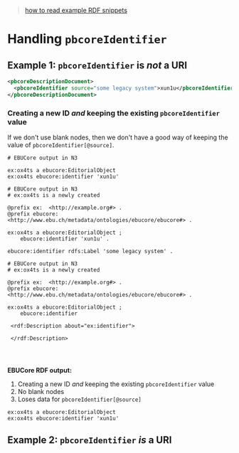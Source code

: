 > [how to read example RDF snippets](../README.md#)

# Handling `pbcoreIdentifier`

## Example 1: `pbcoreIdentifier` is _not_ a URI

```xml
<pbcoreDescriptionDocument>
  <pbcoreIdentifier source="some legacy system">xun1u</pbcoreIdentifier>
</pbcoreDescriptionDocument>
```

### Creating a new ID _and_ keeping the existing `pbcoreIdentifier` value


If we don't use blank nodes, then we don't have a good way of keeping the value of `pbcoreIdentifier[@source]`.

```
# EBUCore output in N3

ex:ox4ts a ebucore:EditorialObject
ex:ox4ts ebucore:identifier 'xun1u'
```


```
# EBUCore output in N3
# ex:ox4ts is a newly created 

@prefix ex:  <http://example.org#> .
@prefix ebucore: <http://www.ebu.ch/metadata/ontologies/ebucore/ebucore#> .

ex:ox4ts a ebucore:EditorialObject ;
  	ebucore:identifier 'xun1u' .

ebucore:identifier rdfs:Label 'some legacy system' .

```




```
# EBUCore output in N3
# ex:ox4ts is a newly created 

@prefix ex:  <http://example.org#> .
@prefix ebucore: <http://www.ebu.ch/metadata/ontologies/ebucore/ebucore#> .

ex:ox4ts a ebucore:EditorialObject ;
  	ebucore:identifier 

 <rdf:Description about="ex:identifier">

 </rdf:Description>




```




**EBUCore RDF output:**
  1. Creating a new ID _and_ keeping the existing `pbcoreIdentifier` value
  2. No blank nodes
  2. Loses data for `pbcoreIdentifier[@source]`
```
ex:ox4ts a ebucore:EditorialObject
ex:ox4ts ebucore:identifier 'xun1u'
```

## Example 2: `pbcoreIdentifier` _is_ a URI